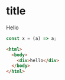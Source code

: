 # title

Hello

```js
const x = (a) => a;
```

```html
<html>
  <body>
    <div>hello</div>
  </body>
</html>
```
